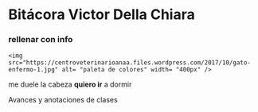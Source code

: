 

<!DOCTYPE html>
<html lang="en">
<head>
    <meta charset="UTF-8">
    <meta http-equiv="X-UA-Compatible" content="IE=edge">
    <meta name="viewport" content="width=device-width, initial-scale=1.0">
    <title>Bitácora Victor Della Chiara</title>
</head>
<body>
    <h1>Bitácora Victor Della Chiara </h1>
    <h3>rellenar con info</h3>

    <img src="https://centroveterinarioanaa.files.wordpress.com/2017/10/gato-enfermo-1.jpg" alt= "paleta de colores" width= "400px" />  

<p> me duele la cabeza <strong>quiero ir</strong> a dormir </p> 
<p>Avances y anotaciones de clases
    </p>




</body>
</html>

